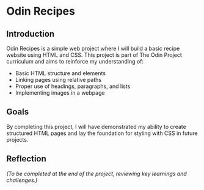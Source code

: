 # Odin Recipes

## Introduction
Odin Recipes is a simple web project where I will build a basic recipe website using HTML and CSS. This project is part of The Odin Project curriculum and aims to reinforce my understanding of:

- Basic HTML structure and elements
- Linking pages using relative paths
- Proper use of headings, paragraphs, and lists
- Implementing images in a webpage

## Goals
By completing this project, I will have demonstrated my ability to create structured HTML pages and lay the foundation for styling with CSS in future projects.

## Reflection
*(To be completed at the end of the project, reviewing key learnings and challenges.)*

